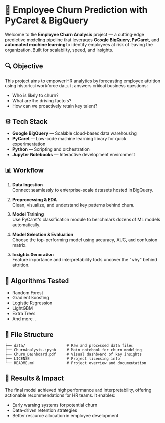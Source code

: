 # 🚀 Employee Churn Prediction with PyCaret & BigQuery

Welcome to the **Employee Churn Analysis** project — a cutting-edge predictive modeling pipeline that leverages **Google BigQuery**, **PyCaret**, and **automated machine learning** to identify employees at risk of leaving the organization. Built for scalability, speed, and insights.

## 🔍 Objective

This project aims to empower HR analytics by forecasting employee attrition using historical workforce data. It answers critical business questions:

- Who is likely to churn?
- What are the driving factors?
- How can we proactively retain key talent?

## ⚙️ Tech Stack

- **Google BigQuery** — Scalable cloud-based data warehousing
- **PyCaret** — Low-code machine learning library for quick experimentation
- **Python** — Scripting and orchestration
- **Jupyter Notebooks** — Interactive development environment

## 📊 Workflow

1. **Data Ingestion**  
   Connect seamlessly to enterprise-scale datasets hosted in BigQuery.

2. **Preprocessing & EDA**  
   Clean, visualize, and understand key patterns behind churn.

3. **Model Training**  
   Use PyCaret's classification module to benchmark dozens of ML models automatically.

4. **Model Selection & Evaluation**  
   Choose the top-performing model using accuracy, AUC, and confusion matrix.

5. **Insights Generation**  
   Feature importance and interpretability tools uncover the "why" behind attrition.

## 🧠 Algorithms Tested

- Random Forest
- Gradient Boosting
- Logistic Regression
- LightGBM
- Extra Trees
- And more...

## 📁 File Structure

```
├── data/                   # Raw and processed data files  
├── ChurnAnalysis.ipynb     # Main notebook for churn modeling  
├── Churn_Dashboard.pdf     # Visual dashboard of key insights  
├── LICENSE                 # Project licensing info  
└── README.md               # Project overview and documentation  
```


## 🚀 Results & Impact

The final model achieved high performance and interpretability, offering actionable recommendations for HR teams. It enables:

- Early warning systems for potential churn
- Data-driven retention strategies
- Better resource allocation in employee development

